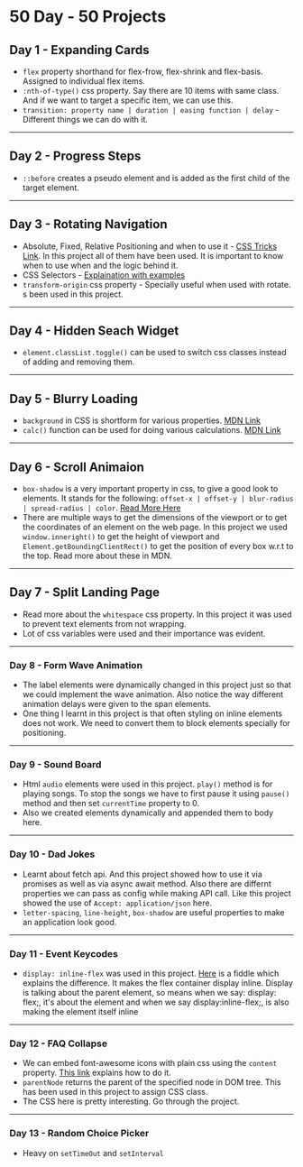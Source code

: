 50 Day - 50 Projects
================

## Day 1 - Expanding Cards

* `flex` property shorthand for flex-frow, flex-shrink and flex-basis. Assigned to individual flex items.
* `:nth-of-type()` css property. Say there are 10 items with same class. And if we want to target a specific item, we can use this. 
* `transition: property name | duration | easing function | delay` - Different things we can do with it.

---

## Day 2 - Progress Steps

* `::before` creates a pseudo element and is added as the first child of the target element.

---

## Day 3 - Rotating Navigation

- Absolute, Fixed, Relative Positioning and when to use it - [CSS Tricks Link](https://css-tricks.com/absolute-relative-fixed-positioining-how-do-they-differ/). In this project all of them have been used. It is important to know when to use when and the logic behind it. 
- CSS Selectors - [Explaination with examples](https://code.tutsplus.com/tutorials/the-30-css-selectors-you-must-memorize--net-16048) 
- `transform-origin` css property - Specially useful when used with rotate. s been used in this project.

---

## Day 4 - Hidden Seach Widget 

- `element.classList.toggle()` can be used to switch css classes instead of adding and removing them.

---

## Day 5 - Blurry Loading

- `background` in CSS is shortform for various properties. [MDN Link](https://developer.mozilla.org/en-US/docs/Web/CSS/background)
- `calc()` function can be used for doing various calculations. [MDN Link](https://developer.mozilla.org/en-US/docs/Web/CSS/calc())


---

## Day 6 - Scroll Animaion

- `box-shadow` is a very important property in css, to give a good look to elements. It stands for the following: `offset-x | offset-y | blur-radius | spread-radius | color`. [Read More Here](https://developer.mozilla.org/en-US/docs/Web/CSS/box-shadow)
- There are multiple ways to get the dimensions of the viewport or to get the coordinates of an element on the web page. In this project we used `window.inneright()` to get the height of viewport and `Element.getBoundingClientRect()` to get the position of every box w.r.t to the top. Read more about these in MDN. 


---

## Day 7 - Split Landing Page

- Read more about the `whitespace` css property. In this project it was used to prevent text elements from not wrapping.
- Lot of css variables were used and their importance was evident.

---

### Day 8 - Form Wave Animation

- The label elements were dynamically changed in this project just so that we could implement the wave animation. Also notice the way different animation delays were given to the span elements.
- One thing I learnt in this project is that often styling on inline elements does not work. We need to convert them to block elements specially for positioning. 


---

### Day 9 - Sound Board

- Html `audio` elements were used in this project. `play()` method is for playing songs. To stop the songs we have to first pause it using `pause()` method and then set `currentTime` property to 0.
- Also we created elements dynamically and appended them to body here.

--- 

### Day 10 - Dad Jokes

- Learnt about fetch api. And this project showed how to use it via promises as well as via async await method. Also there are differnt properties we can pass as config while making API call. Like this project showed the use of `Accept: application/json` here.
- `letter-spacing`, `line-height`, `box-shadow` are useful properties to make an application look good.

---

### Day 11 - Event Keycodes

- `display: inline-flex` was used in this project. [Here](http://jsfiddle.net/mgr0en3q/1/) is a fiddle which explains the difference. It makes the flex container display inline. Display is talking about the parent element, so means when we say: display: flex;, it's about the element and when we say display:inline-flex;, is also making the element itself inline

---

### Day 12 - FAQ Collapse

- We can embed font-awesome icons with plain css using the `content` property. [This link](https://fontawesome.com/how-to-use/on-the-web/advanced/css-pseudo-elements) explains how to do it.
- `parentNode` returns the parent of the specified node in DOM tree. This has been used in this project to assign CSS class.
- The CSS here is pretty interesting. Go through the project. 

---

### Day 13 - Random Choice Picker

- Heavy on `setTimeOut` and `setInterval` 